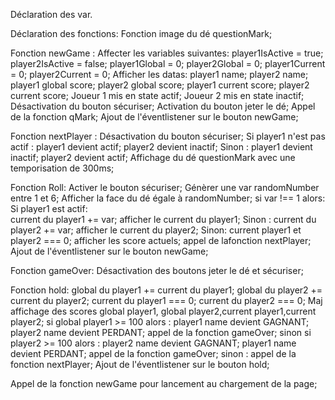 Déclaration des var.

Déclaration des fonctions:
Fonction image du dé questionMark;

Fonction newGame :
 Affecter les variables suivantes:
  player1IsActive = true;
  player2IsActive = false;
  player1Global = 0;
  player2Global = 0;
  player1Current = 0;
  player2Current = 0;
 Afficher les datas:
  player1 name;
  player2 name;
  player1 global score;
  player2 global score;
  player1 current score;
  player2 current score;
 Joueur 1 mis en state actif;
 Joueur 2 mis en state inactif;
 Désactivation du bouton sécuriser;
 Activation du bouton jeter le dé;
 Appel de la fonction qMark;
Ajout de l'éventlistener sur le bouton newGame;


Fonction nextPlayer :
 Désactivation du bouton sécuriser;
 Si player1 n'est pas actif :
   player1 devient actif;
   player2 devient inactif;
 Sinon :
   player1 devient inactif;
   player2 devient actif;
 Affichage du dé questionMark avec une temporisation de 300ms;


Fonction Roll:
 Activer le bouton sécuriser;
 Génèrer une var randomNumber entre 1 et 6;
 Afficher la face du dé égale à randomNumber;
 si var !== 1 alors:
     Si player1  est actif:     
       current du player1 += var;
       afficher le current du player1;
     Sinon :
       current du player2 += var;
       afficher le current du player2;
 Sinon:
     current player1 et player2 === 0;
     afficher les score actuels;
     appel de lafonction nextPlayer;
Ajout de l'éventlistener sur le bouton newGame;

     
Fonction gameOver:
 Désactivation des boutons jeter le dé et sécuriser;

Fonction hold:
 global du player1  += current du player1;
 global du player2  += current du player2;
 current du player1 === 0;
 current du player2 === 0;
 Maj affichage des scores global player1, global player2,current player1,current player2;
 si global player1 >= 100 alors :
  player1 name devient GAGNANT;
  player2 name devient PERDANT;
  appel de la fonction gameOver;
 sinon si player2 >= 100 alors :
  player2 name devient GAGNANT;
  player1 name devient PERDANT;
  appel de la fonction gameOver;
 sinon :
  appel de la fonction nextPlayer;
Ajout de l'éventlistener sur le bouton hold;

Appel de la fonction newGame pour lancement au chargement de la page;